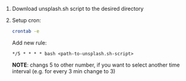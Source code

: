 1. Download unsplash.sh script to the desired directory
2. Setup cron:

	```bash 
	crontab -e
	```

	Add new rule:
	```
	*/5 * * * * bash <path-to-unsplash.sh-script>
	```
	__NOTE__: changs 5 to other number, if you want to select another time interval (e.g. for every 3 min change to 3)

